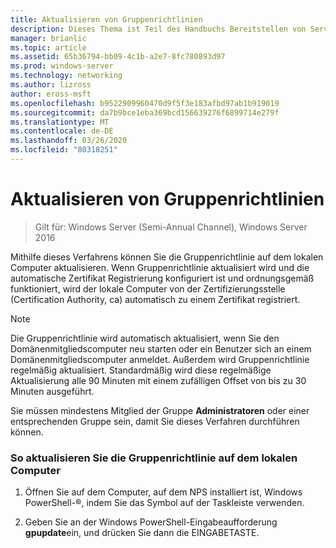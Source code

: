 ```yaml
---
title: Aktualisieren von Gruppenrichtlinien
description: Dieses Thema ist Teil des Handbuchs Bereitstellen von Server Zertifikaten für drahtlose und drahtlose 802.1 x-bereit Stellungen.
manager: brianlic
ms.topic: article
ms.assetid: 65b36794-bb09-4c1b-a2e7-8fc780893d97
ms.prod: windows-server
ms.technology: networking
ms.author: lizross
author: eross-msft
ms.openlocfilehash: b9522909960470d9f5f3e183afbd97ab1b919019
ms.sourcegitcommit: da7b9bce1eba369bcd156639276f6899714e279f
ms.translationtype: MT
ms.contentlocale: de-DE
ms.lasthandoff: 03/26/2020
ms.locfileid: "80318251"
---
```

# <a name="refresh-group-policy"></a>Aktualisieren von Gruppenrichtlinien

>Gilt für: Windows Server (Semi-Annual Channel), Windows Server 2016

Mithilfe dieses Verfahrens können Sie die Gruppenrichtlinie auf dem lokalen Computer aktualisieren. Wenn Gruppenrichtlinie aktualisiert wird und die automatische Zertifikat Registrierung konfiguriert ist und ordnungsgemäß funktioniert, wird der lokale Computer von der Zertifizierungsstelle (Certification Authority, ca) automatisch zu einem Zertifikat registriert.  
  
> [!NOTE]  
> Die Gruppenrichtlinie wird automatisch aktualisiert, wenn Sie den Domänenmitgliedscomputer neu starten oder ein Benutzer sich an einem Domänenmitgliedscomputer anmeldet. Außerdem wird Gruppenrichtlinie regelmäßig aktualisiert. Standardmäßig wird diese regelmäßige Aktualisierung alle 90 Minuten mit einem zufälligen Offset von bis zu 30 Minuten ausgeführt.  
  
Sie müssen mindestens Mitglied der Gruppe **Administratoren** oder einer entsprechenden Gruppe sein, damit Sie dieses Verfahren durchführen können.  
  
### <a name="to-refresh-group-policy-on-the-local-computer"></a>So aktualisieren Sie die Gruppenrichtlinie auf dem lokalen Computer  
  
1.  Öffnen Sie auf dem Computer, auf dem NPS installiert ist, Windows PowerShell-&reg;, indem Sie das Symbol auf der Taskleiste verwenden.  
  
2.  Geben Sie an der Windows PowerShell-Eingabeaufforderung **gpupdate**ein, und drücken Sie dann die EINGABETASTE.  
  


